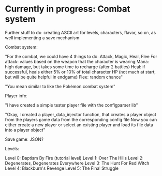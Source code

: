 # Currently in progress: Combat system

Further stuff to do: creating ASCII art for levels, characters, flavor, so on, as well implementing a save mechanism

Combat system:

"For the combat, we could have 4 things to do: Attack, Magic, Heal, Flee
For attack: values based on the weapon that the character is wearing
Mana: high damage, but takes some time to recharge (after 2 battles)
Heal: if successful, heals either 5% or 10% of total character HP (not much at start, but will be quite helpful in endgame)
Flee: random chance"

"You mean similar to like the Pokémon combat system"

Player info:

"i have created a simple tester player file with the configparser lib"

"Okay, I created a player_data_injector function, that creates a player object from the players game data from the corresponding config file
Now you can either create a new player or select an existing player and load its file data into a player object"

Save game: JSON?

Levels: 

Level 0: Baptism By Fire (tutorial level)
Level 1: Over The Hills
Level 2: Degenerates, Degenerates Everywhere
Level 3: The Hunt For Red Witch
Level 4: Blackburn's Revenge
Level 5: The Final Struggle
